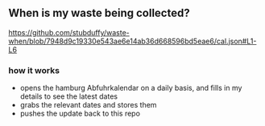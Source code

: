 ## When is my waste being collected?
  https://github.com/stubduffy/waste-when/blob/7948d9c19330e543ae6e14ab36d668596bd5eae6/cal.json#L1-L6
  
  ### how it works
  - opens the hamburg Abfuhrkalendar on a daily basis, and fills in my details to see the latest dates
  - grabs the relevant dates and stores them
  - pushes the update back to this repo
  

